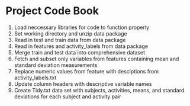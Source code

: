 # Project Code Book

1. Load neccessary libraries for code to function properly
2. Set working directory and unzip data package
3. Read in test and train data from data package
4. Read in features and activity_labels from data package
5. Merge train and test data into comprehensive dataset
6. Fetch and subset only variables from features containing mean and standard deviation measurements
7. Replace numeric values from feature with desciptions from activity_labels.txt
8. Update column headers with descriptive variable names
9. Create Tidy.txt data set with subjects, activities, means, and standard deviations for each subject and activity pair
